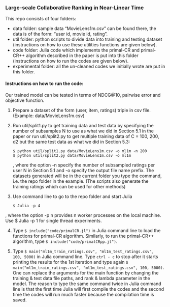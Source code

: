 ### Large-scale Collaborative Ranking in Near-Linear Time

This repo consists of four folders:
- data folder: sample data “MovieLens1m.csv” can be found there, the data is of the form: “user id, movie id, rating”.
- util folder: python scripts to divide data into training and testing dataset (instructions on how to use these utilities functions are given below).
- code folder: Julia code which implements the primal-CR and primal-CR++ algorithm described in the paper is put into this folder (instructions on how to run the codes are given below).
- experimental folder: all the un-cleaned codes we initially wrote are put in this folder.




#### Instructions on how to run the code:
Our trained model can be tested in terms of NDCG@10, pairwise error and objective function.



1. Prepare a dataset of the form (user, item, ratings) triple in csv file. (Example: data/MovieLens1m.csv)

2. Run util/split1.py to get training data and test data by specifying the number of subsamples N to use as what we did in Section 5.1 in the paper or run util/split2.py to get multiple training data of C = 100, 200, d2 but the same test data as what we did in Section 5.3:  

	
	```
	$ python util/split1.py data/MovieLens1m.csv -o ml1m -n 200
	$ python util/split2.py data/MovieLens1m.csv -o ml1m
	```
	

    , where the option -n specify the number of subsampled ratings per user N in Section 5.1 and -o specify the output file name prefix. The datasets generated will be in the current folder you type the command, i.e. the repo folder in the example. (The scripts also generate the training ratings which can be used for other methods)

3. Use command line to go to the repo folder and start Julia

	```
	$ Julia -p 4
	```

, where the option -p n provides n worker processes on the local machine. Use $ Julia -p 1 for single thread experiments.


4. Type `$ include("code/primalCR.jl")` in Julia command line to load the functions for primal-CR algorithm. Similarly, to run the primal-CR++ algorithm, type `$ include("code/primalCRpp.jl")`.

5. Type `$ main("ml1m_train_ratings.csv", "ml1m_test_ratings.csv", 100, 5000)`
in Julia command line. Type `ctrl - c` to stop after it starts printing the results for the 1st iteration and type again `$ main("ml1m_train_ratings.csv", "ml1m_test_ratings.csv", 100, 5000)`. One can replace the arguments for the main function by changing the training & test data file paths, and rank & lambda parameter in the model. The reason to type the same command twice in Julia command line is that the first time Julia will first compile the codes and the second time the codes will run much faster because the compilation time is saved.

